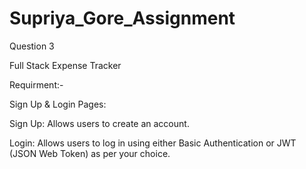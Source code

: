 # Supriya_Gore_Assignment
Question 3

Full Stack Expense Tracker

Requirment:-


Sign Up & Login Pages:

Sign Up: Allows users to create an account.

Login: Allows users to log in using either Basic Authentication or JWT
(JSON Web Token) as per your choice.
